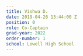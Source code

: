 ```yaml
---
title: Vishwa D.
date: 2019-04-26 13:44:00 Z
position: 0
role: Co-Captain
grad-year: 2022
order-number: 1
school: Lowell High School
---
```


